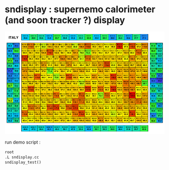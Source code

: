 # sndisplay : supernemo calorimeter (and soon tracker ?) display

![THlog screenshot](sndisplay.png)

run demo script :
```	  
root
.L sndisplay.cc
sndisplay_test()
```
